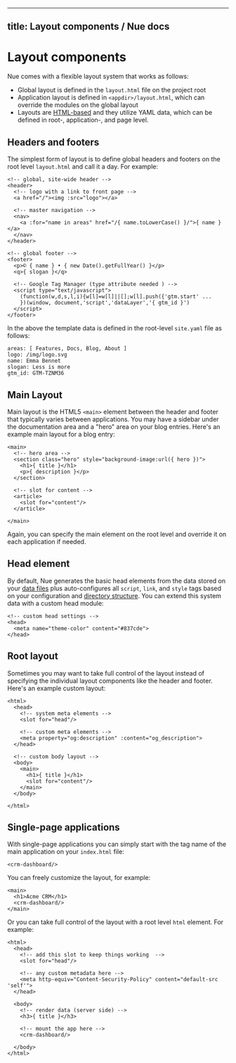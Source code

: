 
---
title: Layout components / Nue docs
---

# Layout components
Nue comes with a flexible layout system that works as follows:

- Global layout is defined in the `layout.html` file on the project root
- Application layout is defined in `<appdir>/layout.html`, which can override the modules on the global layout
- Layouts are [HTML-based](../reference/template-syntax.html) and they utilize YAML data, which can be defined in root-, application-, and page level.



## Headers and footers
The simplest form of layout is to define global headers and footers on the root level `layout.html` and call it a day. For example:

```
<!-- global, site-wide header -->
<header>
  <!-- logo with a link to front page -->
  <a href="/"><img :src="logo"></a>

  <!-- master navigation -->
  <nav>
    <a :for="name in areas" href="/{ name.toLowerCase() }/">{ name }</a>
  </nav>
</header>

<!-- global footer -->
<footer>
  <p>© { name } • { new Date().getFullYear() }</p>
  <q>{ slogan }</q>

  <!-- Google Tag Manager (type attribute needed ) -->
  <script type="text/javascript">
    (function(w,d,s,l,i){w[l]=w[l]||[];w[l].push({'gtm.start' ...
    })(window, document,'script','dataLayer','{ gtm_id }')
  </script>
</footer>
```

In the above the template data is defined in the root-level `site.yaml` file as follows:

```
areas: [ Features, Docs, Blog, About ]
logo: /img/logo.svg
name: Emma Bennet
slogan: Less is more
gtm_id: GTM-TZNM36
```


## Main Layout
Main layout is the HTML5 `<main>` element between the header and footer that typically varies between applications. You may have a sidebar under the documentation area and a "hero" area on your blog entries. Here's an example main layout for a blog entry:

```
<main>
  <!-- hero area -->
  <section class="hero" style="background-image:url({ hero })">
    <h1>{ title }</h1>
    <p>{ description }</p>
  </section>

  <!-- slot for content -->
  <article>
    <slot for="content"/>
  </article>

</main>
```

Again, you can specify the main element on the root level and override it on each application if needed.


## Head element
By default, Nue generates the basic head elements from the data stored on your [data files](../reference/seo-and-metadata.html) plus auto-configures all `script`, `link`, and `style` tags based on your configuration and [directory structure](files-and-directories.html). You can extend this system data with a custom head module:

```
<!-- custom head settings -->
<head>
  <meta name="theme-color" content="#837cde">
</head>
```


## Root layout
Sometimes you may want to take full control of the layout instead of specifying the individual layout components like the header and footer. Here's an example custom layout:


```
<html>
  <head>
    <!-- system meta elements -->
    <slot for="head"/>

    <!-- custom meta elements -->
    <meta property="og:description" :content="og_description">
  </head>

  <!-- custom body layout -->
  <body>
    <main>
      <h1>{ title }</h1>
      <slot for="content"/>
    </main>
  </body>

</html>
```


## Single-page applications
With single-page applications you can simply start with the tag name of the main application on your `index.html` file:

```
<crm-dashboard/>
```

You can freely customize the layout, for example:

```
<main>
  <h1>Acme CRM</h1>
  <crm-dashboard/>
</main>
```

Or you can take full control of the layout with a root level `html` element. For example:

```
<html>
  <head>
    <!-- add this slot to keep things working  -->
    <slot for="head"/>

    <!-- any custom metadata here -->
    <meta http-equiv="Content-Security-Policy" content="default-src 'self'">
  </head>

  <body>
    <!-- render data (server side) -->
    <h3>{ title }</h3>

    <!-- mount the app here -->
    <crm-dashboard/>

  </body>
</html>
```





